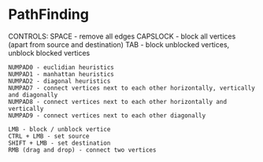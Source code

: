 # PathFinding

CONTROLS:
	SPACE - remove all edges
	CAPSLOCK - block all vertices (apart from source and destination)
	TAB - block unblocked vertices, unblock blocked vertices
	 
	NUMPAD0 - euclidian heuristics
	NUMPAD1 - manhattan heuristics
	NUMPAD2 - diagonal heuristics
	NUMPAD7 - connect vertices next to each other horizontally, vertically and diagonally
	NUMPAD8 - connect vertices next to each other horizontally and vertically
	NUMPAD9 - connect vertices next to each other diagonally
	
	LMB - block / unblock vertice
	CTRL + LMB - set source
	SHIFT + LMB - set destination
	RMB (drag and drop) - connect two vertices
